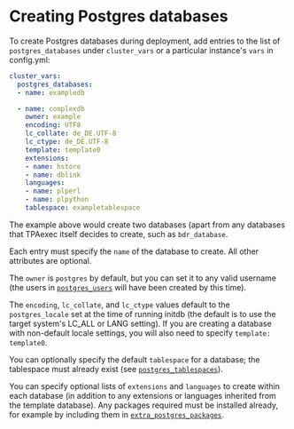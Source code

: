 # Creating Postgres databases

To create Postgres databases during deployment, add entries to the list
of `postgres_databases` under `cluster_vars` or a particular
instance's `vars` in config.yml:

```yaml
cluster_vars:
  postgres_databases:
  - name: exampledb

  - name: complexdb
    owner: example
    encoding: UTF8
    lc_collate: de_DE.UTF-8
    lc_ctype: de_DE.UTF-8
    template: template0
    extensions:
    - name: hstore
    - name: dblink
    languages:
    - name: plperl
    - name: plpython
    tablespace: exampletablespace
```

The example above would create two databases (apart from any databases
that TPAexec itself decides to create, such as `bdr_database`.

Each entry must specify the `name` of the database to create. All
other attributes are optional.

The `owner` is `postgres` by default, but you can set it to any
valid username (the users in [`postgres_users`](postgres_users.md)
will have been created by this time).

The `encoding`, `lc_collate`, and `lc_ctype` values default to the
`postgres_locale` set at the time of running initdb (the default is to
use the target system's LC_ALL or LANG setting). If you are creating a
database with non-default locale settings, you will also need to specify
`template: template0`.

You can optionally specify the default `tablespace` for a database; the
tablespace must already exist
(see [`postgres_tablespaces`](postgres_tablespaces.md)).

You can specify optional lists of `extensions` and `languages` to create
within each database (in addition to any extensions or languages
inherited from the template database). Any packages required must be
installed already, for example by including them in
[`extra_postgres_packages`](postgres_installation_method_pkg.md).
